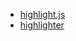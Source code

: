 - [highlight.js](https://github.com/highlightjs/highlight.js)
- [highlighter](https://prismjs.com/)
